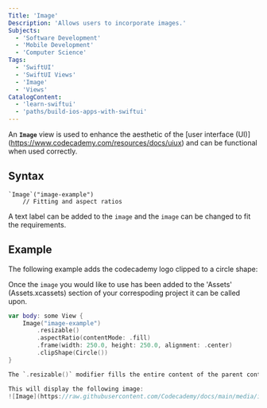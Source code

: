 ```yaml
---
Title: 'Image'
Description: 'Allows users to incorporate images.'
Subjects:
  - 'Software Development'
  - 'Mobile Development'
  - 'Computer Science'
Tags:
  - 'SwiftUI'
  - 'SwiftUI Views'
  - 'Image'
  - 'Views'
CatalogContent:
  - 'learn-swiftui'
  - 'paths/build-ios-apps-with-swiftui'
---
```


An **`Image`** view is used to enhance the aesthetic of the [user interface (UI)] (https://www.codecademy.com/resources/docs/uiux) and can be functional when used correctly.

## Syntax

```pseudo 
`Image`("image-example")
    // Fitting and aspect ratios
```

A text label can be added to the `image` and the `image` can be changed to fit the requirements.

## Example

The following example adds the codecademy logo clipped to a circle shape:

Once the `image` you would like to use has been added to the 'Assets' (Assets.xcassets) section of your correspoding project it can be called upon.

```swift
var body: some View {
    Image("image-example")
        .resizable()
        .aspectRatio(contentMode: .fill)
        .frame(width: 250.0, height: 250.0, alignment: .center)
        .clipShape(Circle())
}

The `.resizable()` modifier fills the entire content of the parent container.  The `.aspectRatio()` maintains the original aspect ratio. The size can then be restricted to a custom `.frame()`. In this case the `.clipShape()` modifier is a [`Circle()`](https://www.codecademy.com/resources/docs/swiftui/views/circle).

This will display the following image:
![Image](https://raw.githubusercontent.com/Codecademy/docs/main/media/image-example.png)
